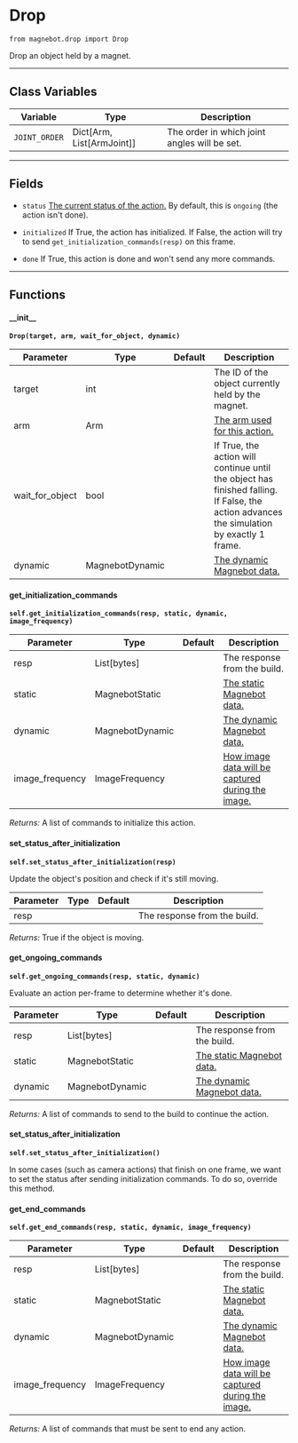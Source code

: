 # Drop

`from magnebot.drop import Drop`

Drop an object held by a magnet.

***

## Class Variables

| Variable | Type | Description |
| --- | --- | --- |
| `JOINT_ORDER` | Dict[Arm, List[ArmJoint]] | The order in which joint angles will be set. |

***

## Fields

- `status` [The current status of the action.](../action_status.md) By default, this is `ongoing` (the action isn't done).

- `initialized` If True, the action has initialized. If False, the action will try to send `get_initialization_commands(resp)` on this frame.

- `done` If True, this action is done and won't send any more commands.

***

## Functions

#### \_\_init\_\_

**`Drop(target, arm, wait_for_object, dynamic)`**

| Parameter | Type | Default | Description |
| --- | --- | --- | --- |
| target |  int |  | The ID of the object currently held by the magnet. |
| arm |  Arm |  | [The arm used for this action.](../arm.md) |
| wait_for_object |  bool |  | If True, the action will continue until the object has finished falling. If False, the action advances the simulation by exactly 1 frame. |
| dynamic |  MagnebotDynamic |  | [The dynamic Magnebot data.](../magnebot_dynamic.md) |

#### get_initialization_commands

**`self.get_initialization_commands(resp, static, dynamic, image_frequency)`**


| Parameter | Type | Default | Description |
| --- | --- | --- | --- |
| resp |  List[bytes] |  | The response from the build. |
| static |  MagnebotStatic |  | [The static Magnebot data.](../magnebot_static.md) |
| dynamic |  MagnebotDynamic |  | [The dynamic Magnebot data.](../magnebot_dynamic.md) |
| image_frequency |  ImageFrequency |  | [How image data will be captured during the image.](../image_frequency.md) |

_Returns:_  A list of commands to initialize this action.

#### set_status_after_initialization

**`self.set_status_after_initialization(resp)`**

Update the object's position and check if it's still moving.


| Parameter | Type | Default | Description |
| --- | --- | --- | --- |
| resp |  |  | The response from the build. |

_Returns:_  True if the object is moving.

#### get_ongoing_commands

**`self.get_ongoing_commands(resp, static, dynamic)`**

Evaluate an action per-frame to determine whether it's done.


| Parameter | Type | Default | Description |
| --- | --- | --- | --- |
| resp |  List[bytes] |  | The response from the build. |
| static |  MagnebotStatic |  | [The static Magnebot data.](../magnebot_static.md) |
| dynamic |  MagnebotDynamic |  | [The dynamic Magnebot data.](../magnebot_dynamic.md) |

_Returns:_  A list of commands to send to the build to continue the action.

#### set_status_after_initialization

**`self.set_status_after_initialization()`**

In some cases (such as camera actions) that finish on one frame, we want to set the status after sending initialization commands.
To do so, override this method.

#### get_end_commands

**`self.get_end_commands(resp, static, dynamic, image_frequency)`**


| Parameter | Type | Default | Description |
| --- | --- | --- | --- |
| resp |  List[bytes] |  | The response from the build. |
| static |  MagnebotStatic |  | [The static Magnebot data.](../magnebot_static.md) |
| dynamic |  MagnebotDynamic |  | [The dynamic Magnebot data.](../magnebot_dynamic.md) |
| image_frequency |  ImageFrequency |  | [How image data will be captured during the image.](../image_frequency.md) |

_Returns:_  A list of commands that must be sent to end any action.




